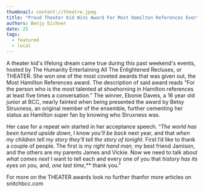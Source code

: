 ```yaml
---
thumbnail: content://theatre.jpeg
title: "Proud Theater Kid Wins Award For Most Hamilton References Ever"
authors: Benjy Eichner
date: 25
tags:
  - featured
  - local
---
```


A theater kid's lifelong dream came true during this past weekend's events, hosted by The Humanity Entertaining All The Enlightened Recluses, or THEATER. She won one of the most coveted awards that was given out, the Most Hamilton References award. The description of said award reads “For the person who is the most talented at shoehorning in Hamilton references at least five times a conversation.” The winner, Ebonie Daveis, a 16 year old junior at BCC, nearly fainted when being presented the award by Betsy Struxness, an original member of the ensemble, further cementing her status as Hamilton super fan by knowing who Struxness was.

Her case for a repeat win started in her acceptance speech. “*The world has been turned upside down*, I know *you’ll be back* next year, and that *when my children tell my story they’ll tell the story of tonight.* First I’d like to thank a couple of people. The first is my *right hand man,* my best friend Jamison, and the others are my parents James and Vickie. Now we need to talk about *what comes next* I want to tell each and every one of you that *history has its eyes on you,* and, *one last time*,** thank you.”

For more on the THEATER awards look no further thanfor more articles on snitchbcc.com

